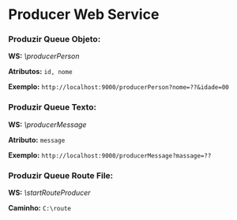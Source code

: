 # Producer Web Service
### Produzir Queue Objeto:

**WS:** *\producerPerson*

**Atributos:** ```id, nome``` 

**Exemplo:** ```http://localhost:9000/producerPerson?nome=??&idade=00```


### Produzir Queue Texto:

**WS:** *\producerMessage*

**Atributo:** ```message``` 

**Exemplo:** ```http://localhost:9000/producerMessage?massage=??```


### Produzir Queue Route File:

**WS:** *\startRouteProducer*

**Caminho:** ```C:\route```
